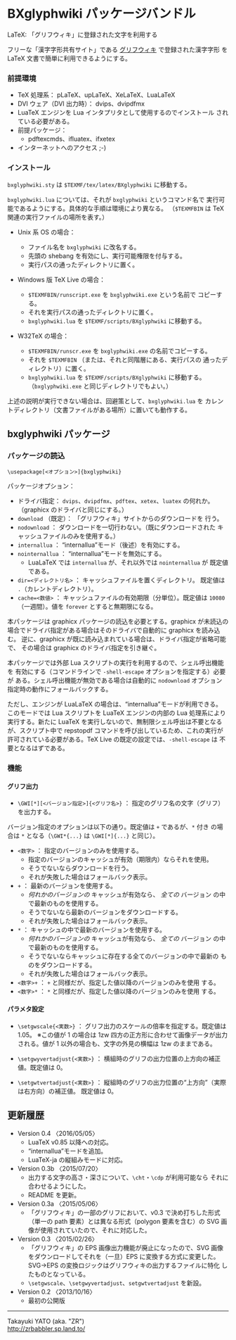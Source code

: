 BXglyphwiki パッケージバンドル
==============================

LaTeX: 「グリフウィキ」に登録された文字を利用する

フリーな「漢字字形共有サイト」である [グリフウィキ] で登録された漢字字形
を LaTeX 文書で簡単に利用できるようにする。

[グリフウィキ]: <http://glyphwiki.org/>

### 前提環境

  - TeX 処理系： pLaTeX、upLaTeX、XeLaTeX、LuaLaTeX
  - DVI ウェア（DVI 出力時）： dvips、dvipdfmx
  - LuaTeX エンジンを Lua インタプリタとして使用するのでインストール
    されている必要がある。
  - 前提パッケージ：
      * pdftexcmds、ifluatex、ifxetex
  - インターネットへのアクセス ;-)

### インストール

`bxglyphwiki.sty` は `$TEXMF/tex/latex/BXglyphwiki` に移動する。

`bxglyphwiki.lua` については、それが `bxglyphwiki` というコマンド名で
実行可能であるようにする。具体的な手順は環境により異なる。 
（`$TEXMFBIN` は TeX 関連の実行ファイルの場所を表す。）

  * Unix 系 OS の場合：
      - ファイル名を `bxglyphwiki` に改名する。
      - 先頭の shebang を有効にし、実行可能権限を付与する。
      - 実行パスの通ったディレクトリに置く。

  * Windows 版 TeX Live の場合： 
      - `$TEXMFBIN/runscript.exe` を `bxglyphwiki.exe` という名前で
        コピーする。
      - それを実行パスの通ったディレクトリに置く。
      - `bxglyphwiki.lua` を `$TEXMF/scripts/BXglyphwiki` に移動する。

  * W32TeX の場合： 
      - `$TEXMFBIN/runscr.exe` を `bxglyphwiki.exe` の名前でコピーする。
      - それを `$TEXMFBIN` （または、それと同階層にある、実行パスの
        通ったディレクトリ）に置く。
      - `bxglyphwiki.lua` を `$TEXMF/scripts/BXglyphwiki` に移動する。
        （`bxglyphwiki.exe` と同じディレクトリでもよい。）

上述の説明が実行できない場合は、回避策として、`bxglyphwiki.lua` を
カレントディレクトリ（文書ファイルがある場所）に置いても動作する。

bxglyphwiki パッケージ
----------------------

### パッケージの読込

    \usepackage[<オプション>]{bxglyphwiki}

パッケージオプション：

  - ドライバ指定： `dvips`、`dvipdfmx`、`pdftex`、`xetex`、`luatex`
    の何れか。（graphicx のドライバと同じにする。）
  - `download` （既定）： 「グリフウィキ」サイトからのダウンロードを
    行う。
  - `nodownload` ： ダウンロードを一切行わない。（既にダウンロードされた
    キャッシュファイルのみを使用する。）
  - `internallua` ： “internallua”モード（後述）を有効にする。
  - `nointernallua` ： “internallua”モードを無効にする。
      * LuaLaTeX では `internallua` が、それ以外では `nointernallua` が
        既定値である。
  - `dir=<ディレクトリ名>` ： キャッシュファイルを置くディレクトリ。
    既定値は `.`（カレントディレクトリ）。
  - `cache=<数値>` ： キャッシュファイルの有効期限（分単位）。既定値は
    `10080` （一週間）。値を `forever` とすると無期限になる。

本パッケージは graphicx パッケージの読込を必要とする。graphicx が未読込の
場合でドライバ指定がある場合はそのドライバで自動的に graphicx を読み込む。
逆に、graphicx が既に読み込まれている場合は、ドライバ指定が省略可能で、
その場合は graphicx のドライバ指定を引き継ぐ。

本パッケージでは外部 Lua スクリプトの実行を利用するので、シェル呼出機能を
有効にする（コマンドラインで `-shell-escape` オプションを指定する）必要が
ある。シェル呼出機能が無効である場合は自動的に `nodownload` オプション
指定時の動作にフォールバックする。

ただし、エンジンが LuaLaTeX の場合は、“internallua”モードが利用できる。
このモードでは Lua スクリプトを LuaTeX エンジンの内部の Lua 処理系により
実行する。新たに LuaTeX を実行しないので、無制限シェル呼出は不要となる
が、スクリプト中で repstopdf コマンドを呼び出しているため、これの実行が
許可されている必要がある。TeX Live の既定の設定では、`-shell-escape` は
不要となるはずである。

### 機能

#### グリフ出力

  * `\GWI[*][<バージョン指定>]{<グリフ名>}` ：
    指定のグリフ名の文字（グリフ）を出力する。

バージョン指定のオプションは以下の通り。既定値は `+` であるが、`*` 付き
の場合は `*` となる（`\GWI*{...}` は `\GWI[*]{...}` と同じ）。

  * `<数字>` ： 指定のバージョンのみを使用する。
      - 指定のバージョンのキャッシュが有効（期限内）ならそれを使用。
      - そうでないならダウンロードを行う。
      - それが失敗した場合はフォールバック表示。
  * `+` ： 最新のバージョンを使用する。
      - *何れかのバージョンの* キャッシュが有効なら、 *全ての* バージョン
        の中で最新のものを使用する。
      - そうでないなら最新のバージョンをダウンロードする。
      - それが失敗した場合はフォールバック表示。
  * `*` ： キャッシュの中で最新のバージョンを使用する。
      - *何れかのバージョンの* キャッシュが有効なら、 *全ての* バージョン
        の中で最新のものを使用する。
      - そうでないならキャッシュに存在する全てのバージョンの中で最新の
        ものをダウンロードする。
      - それが失敗した場合はフォールバック表示。
  * `<数字>+` ： `+` と同様だが、指定した値以降のバージョンのみを使用
    する。
  * `<数字>*` ： `*` と同様だが、指定した値以降のバージョンのみを使用
    する。

#### パラメタ設定

  * `\setgwscale{<実数>}` ：
    グリフ出力のスケールの倍率を指定する。既定値は 1.05。
    ※この値が 1 の場合は 1zw 四方の正方形に合わせて画像データが出力
    される。値が 1 以外の場合も、文字の外見の横幅は 1zw のままである。

  * `\setgwyvertadjust{<実数>}` ：
    横組時のグリフの出力位置の上方向の補正値。既定値は 0。

  * `\setgwtvertadjust{<実数>}` ：
    縦組時のグリフの出力位置の“上方向”（実際は右方向）の補正値。
    既定値は 0。

更新履歴
--------

  * Version 0.4  〈2016/05/05〉
      - LuaTeX v0.85 以降への対応。
      - “internallua”モードを追加。
      - LuaTeX-ja の縦組みモードに対応。
  * Version 0.3b 〈2015/07/20〉
      - 出力する文字の高さ・深さについて、`\cht`・`\cdp` が利用可能なら
        それに合わせるようにした。
      - README を更新。
  * Version 0.3a 〈2015/05/06〉
      - 「グリフウィキ」の一部のグリフにおいて、v0.3 で決め打ちした形式
        （単一の path 要素）とは異なる形式（polygon 要素を含む）の SVG
        画像が使用されていたので、それに対応した。
  * Version 0.3  〈2015/02/26〉
      - 「グリフウィキ」の EPS 画像出力機能が廃止になったので、SVG 画像
        をダウンロードしてそれを（一旦）EPS に変換する方式に変更した。
        SVG→EPS の変換ロジックはグリフウィキの出力するファイルに特化
        したものとなっている。
      - `\setgwscale`、`\setgwyvertadjust`、`setgwtvertadjust` を新設。
  * Version 0.2  〈2013/10/16〉
      - 最初の公開版

--------------------
Takayuki YATO (aka. "ZR")  
http://zrbabbler.sp.land.to/
